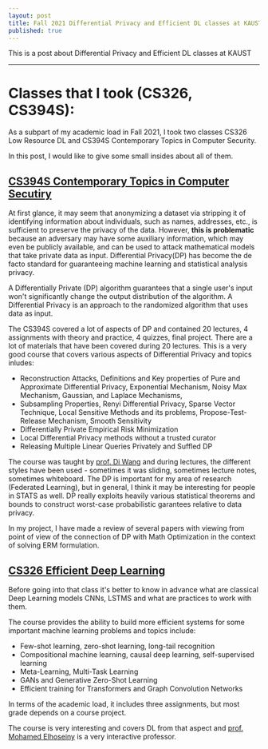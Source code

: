 ```yaml
---
layout: post
title: Fall 2021 Differential Privacy and Efficient DL classes at KAUST as CEMSE/CS Ph.D.
published: true
---
```


This is a post about Differential Privacy and Efficient DL classes at KAUST

---

# Classes that I took (CS326, CS394S):

As a subpart of my academic load in Fall 2021, I took two classes CS326 Low Resource DL and CS394S Contemporary Topics in Computer Security.

In this post, I would like to give some small insides about all of them.

## [CS394S Contemporary Topics in Computer Secutiry](https://registrar-programguide.kaust.edu.sa/Courses/CS-Computer-Science/300/CS-394)

At first glance, it may seem that anonymizing a dataset via stripping it of identifying information about individuals, such as names, addresses, etc., is sufficient to preserve
the privacy of the data. However, **this is problematic** because an adversary may have some auxiliary information, which may even be publicly available, and can be used to
attack mathematical models that take private data as input. Differential Privacy(DP) has become the de facto standard for guaranteeing machine learning and statistical analysis privacy. 

A Differentially Private (DP) algorithm guarantees that a single user's input won't significantly change the output distribution of the algorithm. 
A Differential Privacy is an approach to the randomized algorithm that uses data as input. 

The CS394S covered a lot of aspects of DP and contained 20 lectures, 4 assignments with theory and practice, 4 quizzes, final project.
There are a lot of materials that have been covered during 20 lectures. This is a very good course that covers various aspects of Differential Privacy and topics inludes:
* Reconstruction Attacks, Definitions and Key properties of Pure and Approximate Differential Privacy, Exponential Mechanism, Noisy Max Mechanism, Gaussian, and Laplace Mechanisms,
* Subsampling Properties, Renyi Differential Privacy, Sparse Vector Technique, Local Sensitive Methods and its problems, Propose-Test-Release Mechanism, Smooth Sensitivity
* Differentially Private Empirical Risk Minimization
* Local Differential Privacy methods without a trusted curator
* Releasing Multiple Linear Queries Privately and Suffled DP


The course was taught by [prof. Di Wang](https://www.kaust.edu.sa/en/study/faculty/di-wang) and during lectures, the different styles have been used - sometimes it was sliding, sometimes lecture notes, sometimes whiteboard.
The DP is important for my area of research (Federated Learning), but in general, I think it may be interesting for people in STATS as well.
DP really exploits heavily various statistical theorems and bounds to construct worst-case probabilistic garantees relative to data privacy.

In my project, I have made a review of several papers with viewing from point of view of the connection of DP with Math Optimization in the context of solving ERM formulation.

## [CS326 Efficient Deep Learning](https://registrar-programguide.kaust.edu.sa/en/Courses/CS-Computer-Science/300/CS-326)

Before going into that class it's better to know in advance what are classical Deep Learning models CNNs, LSTMS and what are practices to work with them.

The course provides the ability to build more efficient systems for some important machine learning problems and topics include:

* Few-shot learning, zero-shot learning, long-tail recognition
* Compositional machine learning, causal deep learning, self-supervised learning
* Meta-Learning, Multi-Task Learning
* GANs and Generative Zero-Shot Learning
* Efficient training for Transformers and Graph Convolution Networks

In terms of the academic load, it includes three assignments, but most grade depends on a course project.

The course is very interesting and covers DL from that aspect and [prof. Mohamed Elhoseiny](https://www.kaust.edu.sa/en/study/faculty/mohamed-elhoseiny) is a very interactive professor.
                